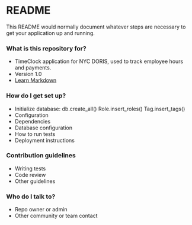 # README #

This README would normally document whatever steps are necessary to get your application up and running.

### What is this repository for? ###

* TimeClock application for NYC DORIS, used to track employee hours and payments.
* Version 1.0
* [Learn Markdown](https://bitbucket.org/tutorials/markdowndemo)

### How do I get set up? ###

* Initialize database:
    db.create_all()
    Role.insert_roles()
    Tag.insert_tags()
* Configuration
* Dependencies
* Database configuration
* How to run tests
* Deployment instructions

### Contribution guidelines ###

* Writing tests
* Code review
* Other guidelines

### Who do I talk to? ###

* Repo owner or admin
* Other community or team contact
